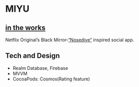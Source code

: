 # MIYU
## [in the works](https://www.pivotaltracker.com/n/projects/2147668)
Netflix Original’s Black Mirror-[“Nosedive”](https://www.imdb.com/title/tt5497778/) inspired social app.

## Tech and Design

* Realm Database, Firebase
* MVVM
* CocoaPods: Cosmos(Rating feature)
